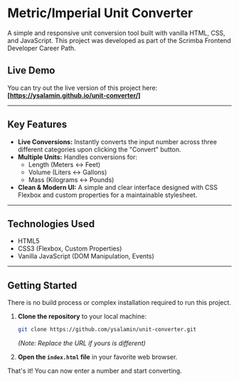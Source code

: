 # Metric/Imperial Unit Converter

A simple and responsive unit conversion tool built with vanilla HTML, CSS, and JavaScript. This project was developed as part of the Scrimba Frontend Developer Career Path.

## Live Demo

You can try out the live version of this project here:
**[https://ysalamin.github.io/unit-converter/]**

---
## Key Features

* **Live Conversions:** Instantly converts the input number across three different categories upon clicking the "Convert" button.
* **Multiple Units:** Handles conversions for:
    * Length (Meters ↔ Feet)
    * Volume (Liters ↔ Gallons)
    * Mass (Kilograms ↔ Pounds)
* **Clean & Modern UI:** A simple and clear interface designed with CSS Flexbox and custom properties for a maintainable stylesheet.

---
## Technologies Used

* HTML5
* CSS3 (Flexbox, Custom Properties)
* Vanilla JavaScript (DOM Manipulation, Events)

---
## Getting Started

There is no build process or complex installation required to run this project.

1.  **Clone the repository** to your local machine:
    ```bash
    git clone https://github.com/ysalamin/unit-converter.git
    ```
    _(Note: Replace the URL if yours is different)_

2.  **Open the `index.html` file** in your favorite web browser.

That's it! You can now enter a number and start converting.

